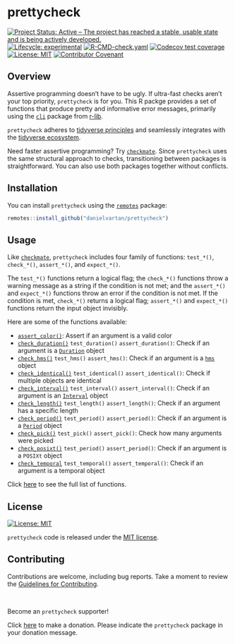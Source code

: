 # prettycheck

<!-- quarto render -->

<!-- badges: start -->
[![Project Status: Active – The project has reached a stable, usable
state and is being actively
developed.](https://www.repostatus.org/badges/latest/active.svg)](https://www.repostatus.org/#active)
[![Lifecycle:
experimental](https://img.shields.io/badge/lifecycle-experimental-orange.svg)](https://lifecycle.r-lib.org/articles/stages.html#experimental)
[![R-CMD-check.yaml](https://github.com/danielvartan/prettycheck/actions/workflows/check-standard.yaml/badge.svg)](https://github.com/danielvartan/prettycheck/actions/workflows/check-standard.yaml)
[![Codecov test
coverage](https://codecov.io/gh/danielvartan/prettycheck/branch/main/graph/badge.svg)](https://app.codecov.io/gh/danielvartan/prettycheck?branch=main)
[![License:
MIT](https://img.shields.io/badge/license-MIT-green.png)](https://choosealicense.com/licenses/mit/)
[![Contributor
Covenant](https://img.shields.io/badge/Contributor%20Covenant-2.1-4baaaa.svg)](CODE_OF_CONDUCT.md)
<!-- badges: end -->

## Overview

Assertive programming doesn’t have to be ugly. If ultra-fast checks
aren’t your top priority, `prettycheck` is for you. This R packge
provides a set of functions that produce pretty and informative error
messages, primarily using the [`cli`](https://cli.r-lib.org/) package
from [r-lib](https://github.com/r-lib).

`prettycheck` adheres to [tidyverse
principles](https://tidyverse.tidyverse.org/articles/manifesto.html) and
seamlessly integrates with the [tidyverse
ecosystem](https://www.tidyverse.org/).

Need faster assertive programming? Try
[`checkmate`](https://mllg.github.io/checkmate/). Since `prettycheck`
uses the same structural approach to checks, transitioning between
packages is straightforward. You can also use both packages together
without conflicts.

## Installation

You can install `prettycheck` using the
[`remotes`](https://github.com/r-lib/remotes) package:

``` r
remotes::install_github("danielvartan/prettycheck")
```

## Usage

Like [`checkmate`](https://mllg.github.io/checkmate/), `prettycheck`
includes four family of functions: `test_*()`, `check_*()`,
`assert_*()`, and `expect_*()`.

The `test_*()` functions return a logical flag; the `check_*()`
functions throw a warning message as a string if the condition is not
met; and the `assert_*()` and `expect_*()` functions throw an error if
the condition is not met. If the condition is met, `check_*()` returns a
logical flag; `assert_*()` and `expect_*()` functions return the input
object invisibly.

Here are some of the functions available:

- [`assert_color()`](https://danielvartan.github.io/prettycheck/reference/assert_color.html):
  Assert if an argument is a valid color
- [`check_duration()`](https://danielvartan.github.io/prettycheck/reference/check_duration.html)
  `test_duration()` `assert_duration()`: Check if an argument is a
  [`Duration`](https://lubridate.tidyverse.org/reference/duration.html)
  object
- [`check_hms()`](https://danielvartan.github.io/prettycheck/reference/check_hms.html)
  `test_hms()` `assert_hms()`: Check if an argument is a
  [`hms`](https://hms.tidyverse.org/reference/hms.html) object
- [`check_identical()`](https://danielvartan.github.io/prettycheck/reference/check_identical.html)
  `test_identical()` `assert_identical()`: Check if multiple objects are
  identical
- [`check_interval()`](https://danielvartan.github.io/prettycheck/reference/check_interval.html)
  `test_interval()` `assert_interval()`: Check if an argument is an
  [`Interval`](https://lubridate.tidyverse.org/reference/interval.html)
  object
- [`check_length()`](https://danielvartan.github.io/prettycheck/reference/check_length.html)
  `test_length()` `assert_length()`: Check if an argument has a specific
  length
- [`check_period()`](https://danielvartan.github.io/prettycheck/reference/check_period.html)
  `test_period()` `assert_period()`: Check if an argument is a
  [`Period`](https://lubridate.tidyverse.org/reference/period.html)
  object
- [`check_pick()`](https://danielvartan.github.io/prettycheck/reference/check_pick.html)
  `test_pick()` `assert_pick()`: Check how many arguments were picked
- [`check_posixt()`](https://danielvartan.github.io/prettycheck/reference/check_posixt.html)
  `test_period()` `assert_period()`: Check if an argument is a `POSIXt`
  object
- [`check_temporal`](https://danielvartan.github.io/prettycheck/reference/check_temporal.html)
  `test_temporal()` `assert_temporal()`: Check if an argument is a
  temporal object

Click [here](https://danielvartan.github.io/prettycheck/) to see the
full list of functions.

## License

[![License:
MIT](https://img.shields.io/badge/license-MIT-green.png)](https://opensource.org/license/mit/)

`prettycheck` code is released under the [MIT
license](https://opensource.org/license/mit/).

## Contributing

Contributions are welcome, including bug reports. Take a moment to
review the [Guidelines for
Contributing](https://danielvartan.github.io/prettycheck/CONTRIBUTING.html).

<br>

Become an `prettycheck` supporter!

Click [here](https://github.com/sponsors/danielvartan) to make a
donation. Please indicate the `prettycheck` package in your donation
message.
